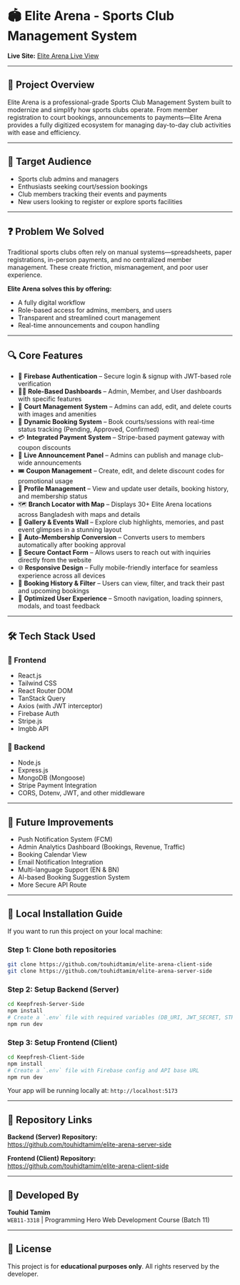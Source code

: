 # 🏟️ Elite Arena - Sports Club Management System

**Live Site:** [Elite Arena Live View](https://test-elite-arena.netlify.app)

---

## 📝 Project Overview

Elite Arena is a professional-grade Sports Club Management System built to modernize and simplify how sports clubs operate. From member registration to court bookings, announcements to payments—Elite Arena provides a fully digitized ecosystem for managing day-to-day club activities with ease and efficiency.

---

## 🎯 Target Audience

- Sports club admins and managers
- Enthusiasts seeking court/session bookings
- Club members tracking their events and payments
- New users looking to register or explore sports facilities

---

## ❓ Problem We Solved

Traditional sports clubs often rely on manual systems—spreadsheets, paper registrations, in-person payments, and no centralized member management. These create friction, mismanagement, and poor user experience.

**Elite Arena solves this by offering:**

- A fully digital workflow
- Role-based access for admins, members, and users
- Transparent and streamlined court management
- Real-time announcements and coupon handling

---

## 🔍 Core Features

- 🔐 **Firebase Authentication** – Secure login & signup with JWT-based role verification
- 🧑‍💼 **Role-Based Dashboards** – Admin, Member, and User dashboards with specific features
- 🏸 **Court Management System** – Admins can add, edit, and delete courts with images and amenities
- 🧾 **Dynamic Booking System** – Book courts/sessions with real-time status tracking (Pending, Approved, Confirmed)
- 💳 **Integrated Payment System** – Stripe-based payment gateway with coupon discounts
- 📢 **Live Announcement Panel** – Admins can publish and manage club-wide announcements
- 🎟️ **Coupon Management** – Create, edit, and delete discount codes for promotional usage
- 👤 **Profile Management** – View and update user details, booking history, and membership status
- 🗺️ **Branch Locator with Map** – Displays 30+ Elite Arena locations across Bangladesh with maps and details
- 📸 **Gallery & Events Wall** – Explore club highlights, memories, and past event glimpses in a stunning layout
- 🔄 **Auto-Membership Conversion** – Converts users to members automatically after booking approval
- 📨 **Secure Contact Form** – Allows users to reach out with inquiries directly from the website
- 🌐 **Responsive Design** – Fully mobile-friendly interface for seamless experience across all devices
- 📅 **Booking History & Filter** – Users can view, filter, and track their past and upcoming bookings
- 🧠 **Optimized User Experience** – Smooth navigation, loading spinners, modals, and toast feedback

---

## 🛠️ Tech Stack Used

### 🚀 Frontend

- React.js
- Tailwind CSS
- React Router DOM
- TanStack Query
- Axios (with JWT interceptor)
- Firebase Auth
- Stripe.js
- Imgbb API

### 🧩 Backend

- Node.js
- Express.js
- MongoDB (Mongoose)
- Stripe Payment Integration
- CORS, Dotenv, JWT, and other middleware

---

## 🔮 Future Improvements

- Push Notification System (FCM)
- Admin Analytics Dashboard (Bookings, Revenue, Traffic)
- Booking Calendar View
- Email Notification Integration
- Multi-language Support (EN & BN)
- AI-based Booking Suggestion System
- More Secure API Route

---

## 🧪 Local Installation Guide

If you want to run this project on your local machine:

### Step 1: Clone both repositories

```bash
git clone https://github.com/touhidtamim/elite-arena-client-side
git clone https://github.com/touhidtamim/elite-arena-server-side
```

### Step 2: Setup Backend (Server)

```bash
cd Keepfresh-Server-Side
npm install
# Create a `.env` file with required variables (DB_URI, JWT_SECRET, STRIPE_KEY, etc.)
npm run dev
```

### Step 3: Setup Frontend (Client)

```bash
cd Keepfresh-Client-Side
npm install
# Create a `.env` file with Firebase config and API base URL
npm run dev
```

Your app will be running locally at: `http://localhost:5173`

---

## 🔗 Repository Links

**Backend (Server) Repository:**  
https://github.com/touhidtamim/elite-arena-server-side

**Frontend (Client) Repository:**  
https://github.com/touhidtamim/elite-arena-client-side

---

## 👤 Developed By

**Touhid Tamim**  
`WEB11-3318` | Programming Hero Web Development Course (Batch 11)

---

## 📝 License

This project is for **educational purposes only**. All rights reserved by the developer.
